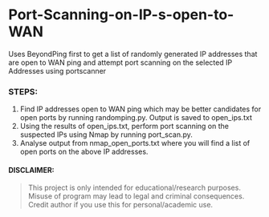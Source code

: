 # Port-Scanning-on-IP-s-open-to-WAN
Uses BeyondPing first to get a list of randomly generated IP addresses that are open to WAN ping and attempt port scanning on the selected IP Addresses using portscanner 

### STEPS:

1) Find IP addresses open to WAN ping which may be better candidates for open ports by running randomping.py. Output is saved to open_ips.txt
2) Using the results of open_ips.txt, perform port scanning on the suspected IPs using Nmap by running port_scan.py.
3) Analyse output from nmap_open_ports.txt where you will find a list of open ports on the above IP addresses.

#### DISCLAIMER:

> This project is only intended for educational/research purposes. Misuse of program may lead to legal and criminal consequences. Credit author if you use this for personal/academic use.
